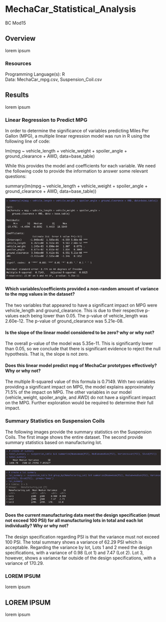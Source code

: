 # MechaCar_Statistical_Analysis
BC Mod15

## Overview
lorem ipsum

### Resources
Programming Language(s): R  
Data: MechaCar_mpg.csv, Suspension_Coil.csv  

## Results
lorem ipsum

### Linear Regression to Predict MPG
In order to determine the significance of variables predicting Miles Per Gallon (MPG), a multiple linear regression model was run in R using the following line of code:  

  lm(mpg ~ vehicle_length + vehicle_weight + spoiler_angle + ground_clearance + AWD, data=base_table)  

While this provides the model and coefficients for each variable. We need the following code to provide the information to answer some relevant questions:  

  summary(lm(mpg ~ vehicle_length + vehicle_weight + spoiler_angle + ground_clearance + AWD, data=base_table))  

![Multiple_linear_regression_model](images/Multiple_linear_regression_model.png)

#### Which variables/coefficients provided a non-random amount of variance to the mpg values in the dataset?  
The two variables that appeared to have a significant impact on MPG were vehicle_length and ground_clearance. This is due to their respective p-values each being lower than 0.05. The p-value of vehicle_length was 2.60e-12. The p-value of ground_clearance was 5.21e-08.  

#### Is the slope of the linear model considered to be zero? why or why not?
The overall p-value of the model was 5.35e-11. This is significantly lower than 0.05, so we conclude that there is significant evidence to reject the null hypothesis. That is, the slope is not zero.  

#### Does this linear model predict mpg of MechaCar prototypes effectively? Why or why not?  
The multiple R-squared value of this formula is 0.7149. With two variables providing a significant impact on MPG, the model explains approximately 71.5% of the impact on MPG. The other variables in our model (vehicle_weight, spoiler_angle, and AWD) do not have a significant impact on the MPG. Further exploration would be required to determine their full impact.  

### Summary Statistics on Suspension Coils
The following images provide the summary statistics on the Suspension Coils. The first image shows the entire dataset. The second provide summary statistics based on manufacturing lot.

![total_summary](images/total_summary.png)  

![lot_summary](images/lot_summary.png)  

#### Does the current manufacturing data meet the design specification (must not exceed 100 PSI) for all manufacturing lots in total and each lot individually? Why or why not?
The design specification regarding PSI is that the variance must not exceed 100 PSI. The total summary shows a variance of 62.29 PSI which is acceptable. Regarding the variance by lot, Lots 1 and 2 meed the design specifications, with a variance of 0.98 (Lot 1) and 7.47 (Lot 2). Lot 3, however, shows a variance far outside of the design specifications, with a variance of 170.29.  

### LOREM IPSUM
lorem ipsum

## LOREM IPSUM
lorem ipsum
